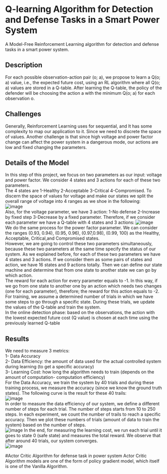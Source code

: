 # Q-learning Algorithm for Detection and Defense Tasks in a Smart Power System
A Model-Free Reinforcement Learning algorithm for detection and defense tasks in a smart power system.
## Description
  For each possible observation-action pair (o; a), we propose to learn a Q(o; a) value, i.e., the expected future cost, using an RL algorithm where all Q(o; a) values are stored in a Q-table. After learning the Q-table, the policy of the defender will be choosing the action a with the minimum Q(o; a) for each observation o.
## Challenges
Generally, Reinforcement Learning uses for sequential, and It has some complexity to map our application to it. Since we need to discrete the space of values. 
Another challenge is that since high voltage and power factor change can affect the power system in a dangerous mode, our actions are low and fixed changing the parameters.

## Details of the Model
In this step of this project, we focus on two parameters as our input: voltage and power factor. We consider 4 states and 3 actions for each of these two parameters.\
The 4 states are 1-Healthy 2-Acceptable 3-Critical 4-Compromised. To discern the space of values for voltage and make our states we split the overall range of voltage into 4 ranges as we shoe in the following:\
![image](https://user-images.githubusercontent.com/20415408/43529592-7f97f8ce-9560-11e8-9700-302cd75c7eda.png)\
Also, for the voltage parameter, we have 3 action: 1-No defense 2-Increase by fixed step 3-Decrease by a fixed parameter.
Therefore, if we consider each parameter we have a Q-table with 4 states and 3 actions:
![image](https://user-images.githubusercontent.com/20415408/43530158-c0357626-9561-11e8-9f65-85b1189bb89b.png)\
We do the same process for the power factor parameter. We can consider the ranges (0.93, 0.94), (0.95, 0.96), (0.97,0.98), (0.99, 100) as the Healthy,  Acceptable, Critical,and Compromised states.\
However, we are going to control these two parameters simultaneously, because these two parameters at the same time specify the status of our system. As we explained before, for each of these two parameters we have 4 states and 3 actions. If we consider them as some pairs of states and action, we have 16 states and 9 actions totally. 
Then we can define our state machine and determine that from one state to another state we can go by which action.\
The reward for each action for every parameter equals to -1. In this way, if we go from one state to another one by an action which needs two changes (one for each parameter), therefore; the reward for this action equals to -2. 
For training, we assume a determined number of trials in which we have some steps to go through a specific state. During these trials, we update the values of the Q-table and train the system.\
In the online detection phase: based on the observations, the action with the lowest expected future cost (Q value) is chosen at each time using the previously learned Q-table


## Results
We need to measure 3 metrics:\
1- Data Accuracy\
2- Data Efficiency: the amount of data used for the actual controlled system during learning (to get a specific accuracy)\
3- Learning Cost: how long the algorithm needs to train (depends on the amount of computation- computation efficiency)\
For the Data Accuracy, we train the system by 40 trials and during these training process, we measure the accuracy (since we know the ground truth states). The following curve is the result for these 40 trails:\
![image](https://user-images.githubusercontent.com/20415408/43531451-a6e27324-9564-11e8-9739-1357def50366.png)\
In order to measure the data efficiency of our system, we define a different number of steps for each trial. The number of steps starts from 10 to 250 steps. In each experiment, we count the number of trails to reach a specific accuracy. Then we plot these numbers of trials (amount of data to train the system) based on the number of steps.\
![image](https://user-images.githubusercontent.com/20415408/43533158-01129eb0-9569-11e8-8f4f-e3b69265b461.png)
In the end, for measuring the learning cost, we run each trial until it goes to state 0 (safe state) and measures the total reward. We observe that after around 40 trials, our system converges.\
![image](https://user-images.githubusercontent.com/20415408/43532802-33780dd2-9568-11e8-8202-664aa096149f.png)


#Actor Critic Algorithm for defense task in power system
Actor Critic Algorithm models are one of the form of policy gradient model, which itself is one of the Vanilla Algorithm.
##


